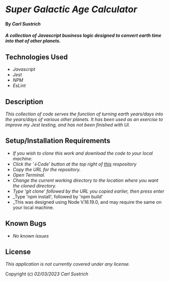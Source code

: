 # _Super Galactic Age Calculator_

#### By _**Carl Sustrich**_

#### _A collection of Javascript business logic designed to convert earth time into that of other planets._

## Technologies Used

* _Javascript_
* _Jest_
* _NPM_
* _EsLint_

## Description

_This collection of code serves the function of turning earth years/days into the years/days of various other planets. It has been used as an exercise to improve my Jest testing, and has not been finished with UI._

## Setup/Installation Requirements

* _If you wish to clone this work and download the code to your local machine:_
* _Click the '↓Code' button at the top right of [this](https://github.com/CarlSustrich/SuperGalacticAgeCaluculator.git) respository_
* _Copy the URL for the repository._
* _Open Terminal._
* _Change the current working directory to the location where you want the cloned directory._
* _Type 'git clone' followed by the URL you copied earlier, then press enter_
* _Type 'npm install', followed by 'npm build'
* _This was designed using Node V.16.19.0, and may require the same on your local machine.

## Known Bugs

* _No known issues_

## License

_This application is not currently covered under any license._

Copyright (c) _02/03/2023_ _Carl Sustrich_
